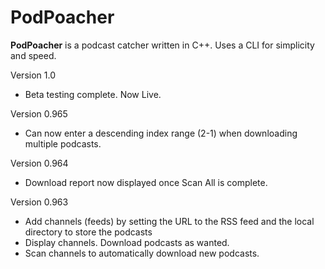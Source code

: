 # PodPoacher
**PodPoacher** is a podcast catcher written in C++. Uses a CLI for simplicity and speed.

Version 1.0
- Beta testing complete. Now Live.

Version 0.965
- Can now enter a descending index range (2-1) when downloading multiple podcasts.

Version 0.964
- Download report now displayed once Scan All is complete.


Version 0.963
- Add channels (feeds) by setting the URL to the RSS feed and the local directory to store the podcasts
- Display channels. Download podcasts as wanted.
- Scan channels to automatically download new podcasts.
